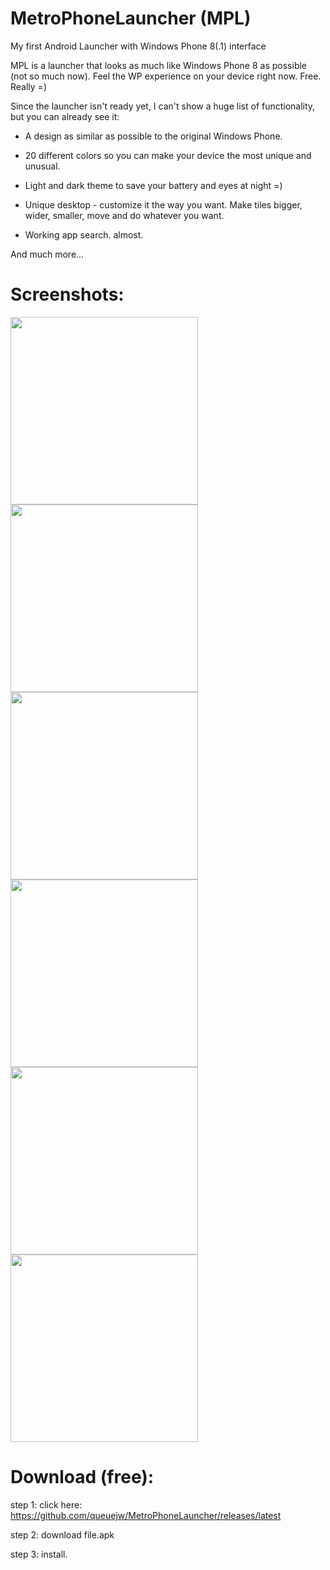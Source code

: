 # MetroPhoneLauncher (MPL)
My first Android Launcher with Windows Phone 8(.1) interface

MPL is a launcher that looks as much like Windows Phone 8 as possible (not so much now). Feel the WP experience on your device right now. Free. Really =)

Since the launcher isn't ready yet, I can't show a huge list of functionality, but you can already see it:

- A design as similar as possible to the original Windows Phone.

- 20 different colors so you can make your device the most unique and unusual.

- Light and dark theme to save your battery and eyes at night =)

- Unique desktop - customize it the way you want. Make tiles bigger, wider, smaller, move and do whatever you want.

- Working app search. almost.

And much more... 

# Screenshots:

<img src='/screenshots/1.jpg' width='300'> <img src='/screenshots/2.jpg' width='300'> <img src='/screenshots/3.jpg' width='300'> <img src='/screenshots/4.jpg' width='300'> <img src='/screenshots/5.jpg' width='300'>  <img src='/screenshots/6.jpg' width='300'>

# Download (free):

step 1: click here: https://github.com/queuejw/MetroPhoneLauncher/releases/latest

step 2: download file.apk

step 3: install.
